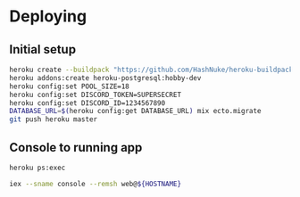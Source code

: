 # Deploying

## Initial setup
```bash
heroku create --buildpack "https://github.com/HashNuke/heroku-buildpack-elixir.git"
heroku addons:create heroku-postgresql:hobby-dev
heroku config:set POOL_SIZE=18
heroku config:set DISCORD_TOKEN=SUPERSECRET
heroku config:set DISCORD_ID=1234567890
DATABASE_URL=$(heroku config:get DATABASE_URL) mix ecto.migrate
git push heroku master
```

## Console to running app

```bash
heroku ps:exec
```

```bash
iex --sname console --remsh web@${HOSTNAME}
```